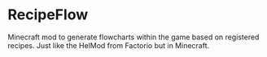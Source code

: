 # RecipeFlow
Minecraft mod to generate flowcharts within the game based on registered recipes. Just like the HelMod from Factorio but in Minecraft.
